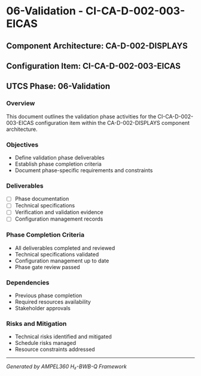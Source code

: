 # 06-Validation - CI-CA-D-002-003-EICAS

## Component Architecture: CA-D-002-DISPLAYS
## Configuration Item: CI-CA-D-002-003-EICAS
## UTCS Phase: 06-Validation

### Overview
This document outlines the validation phase activities for the CI-CA-D-002-003-EICAS configuration item within the CA-D-002-DISPLAYS component architecture.

### Objectives
- Define validation phase deliverables
- Establish phase completion criteria
- Document phase-specific requirements and constraints

### Deliverables
- [ ] Phase documentation
- [ ] Technical specifications
- [ ] Verification and validation evidence
- [ ] Configuration management records

### Phase Completion Criteria
- All deliverables completed and reviewed
- Technical specifications validated
- Configuration management up to date
- Phase gate review passed

### Dependencies
- Previous phase completion
- Required resources availability
- Stakeholder approvals

### Risks and Mitigation
- Technical risks identified and mitigated
- Schedule risks managed
- Resource constraints addressed

---
*Generated by AMPEL360 H₂-BWB-Q Framework*
